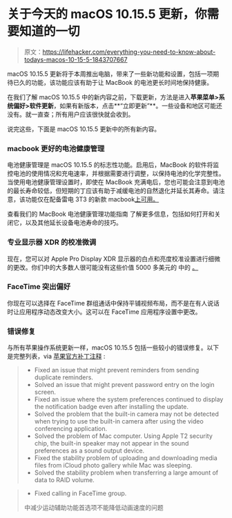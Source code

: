 # 关于今天的 macOS 10.15.5 更新，你需要知道的一切

> 原文：<https://lifehacker.com/everything-you-need-to-know-about-todays-macos-10-15-5-1843707667>

macOS 10.15.5 更新将于本周推出电脑，带来了一些新功能和设置，包括一项期待已久的功能，该功能应该有助于让 MacBook 的电池更长时间地保持健康。



在我们了解 macOS 10.15.5 中的新内容之前，下载更新，方法是进入**苹果菜单>系统偏好>软件更新**，如果有新版本，点击**“立即更新”**。一些设备和地区可能还没有。就一直查；所有用户应该很快就会收到。

说完这些，下面是 macOS 10.15.5 更新中的所有新内容。

### macbook 更好的电池健康管理

电池健康管理是 macOS 10.15.5 的标志性功能。启用后，MacBook 的软件将监控电池的使用情况和充电速率，并根据需要进行调整，以保持电池的化学完整性。当使用电池健康管理设置时，即使在 MacBook 充满电后，您也可能会注意到电池的最长寿命较低，但短期的丁应该有助于减缓电池的自然退化并延长其寿命。请注意，该功能仅在配备雷电 3T3 的新款 macbook[上可用。](https://tidbits.com/2020/05/26/macos-10-15-5-update-adds-battery-health-management/)

查看我们的 MacBook 电池健康管理功能指南 了解更多信息，包括如何打开和关闭它，以及其他延长设备电池寿命的技巧。

### 专业显示器 XDR 的校准微调

现在，您可以对 Apple Pro Display XDR 显示器的白点和亮度校准设置进行细微的更改。你们中的大多数人很可能没有这些价值 5000 多美元的 中的 [。](https://www.apple.com/shop/buy-mac/pro-display-xdr)

### FaceTime 突出偏好

你现在可以选择在 FaceTime 群组通话中保持平铺视频布局，而不是在有人说话时让应用程序动态改变大小。这可以在 FaceTime 应用程序设置中更改。

### 错误修复

与所有苹果操作系统更新一样，macOS 10.15.5 包括一些较小的错误修复。以下是完整列表，via [苹果官方补丁注释](https://support.apple.com/en-us/HT210642#macos10155) :

> *   Fixed an issue that might prevent reminders from sending duplicate reminders.
> *   Solved an issue that might prevent password entry on the login screen.
> *   Fixed an issue where the system preferences continued to display the notification badge even after installing the update.
> *   Solved the problem that the built-in camera may not be detected when trying to use the built-in camera after using the video conferencing application.
> *   Solved the problem of Mac computer. Using Apple T2 security chip, the built-in speaker may not appear in the sound preferences as a sound output device.
> *   Fixed the stability problem of uploading and downloading media files from iCloud photo gallery while Mac was sleeping.
> *   Solved the stability problem when transferring a large amount of data to RAID volume.

> *   Fixed calling in FaceTime group.
> 
> 中减少运动辅助功能首选项不能降低动画速度的问题